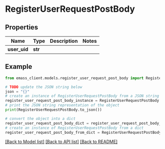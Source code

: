 # RegisterUserRequestPostBody


## Properties

Name | Type | Description | Notes
------------ | ------------- | ------------- | -------------
**user_uid** | **str** |  | 

## Example

```python
from emass_client.models.register_user_request_post_body import RegisterUserRequestPostBody

# TODO update the JSON string below
json = "{}"
# create an instance of RegisterUserRequestPostBody from a JSON string
register_user_request_post_body_instance = RegisterUserRequestPostBody.from_json(json)
# print the JSON string representation of the object
print(RegisterUserRequestPostBody.to_json())

# convert the object into a dict
register_user_request_post_body_dict = register_user_request_post_body_instance.to_dict()
# create an instance of RegisterUserRequestPostBody from a dict
register_user_request_post_body_from_dict = RegisterUserRequestPostBody.from_dict(register_user_request_post_body_dict)
```
[[Back to Model list]](../README.md#documentation-for-models) [[Back to API list]](../README.md#documentation-for-api-endpoints) [[Back to README]](../README.md)


